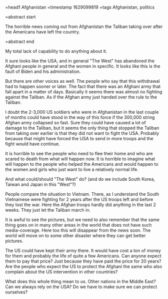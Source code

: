 =head1 Afghanistan
=timestamp 1629099819
=tags Afghanistan, politics

=abstract start

The horrible news coming out from Afghanistan the Taliban taking over after the Americans have left the country.

=abstract end


My total lack of capability to do anything about it.

It sure looks like the USA, and in general "The West" has abandoned the Afghani people in general and the women in specific.
It looks like this is the fault of Biden and his administration.

But there are other voices as well. The people who say that this withdrawal had to happen sooner or later.
The fact that there was an Afghani army that fall apart in a matter of days. Basically it seems there was almost no fighting against the Taliban.
As if the Afghan army just handed over the rule to the Taliban.

I doubt the 2-3,000 US soldiers who were in Afghanistan in the last couple of months could have stood in the way of this force
if the 300,000 string Afghan army collapsed so fast. Sure they could have caused a lot of damage to the Taliban,
but it seems the only thing that stopped the Taliban from taking over earlier is that they did not want to fight the USA.
Probably because that might have forced the USA to send in more troops and the fight would have continue.

It is horrible to see the people who need to flee their home and who are scared to death from what will happen now. It is horrible to
imagine what will happen to the people who helped the Americans and would happen to the women and girls who just want to live
a relatively normal life.

And what could/should "The West" do? (and do we include South Korea, Taiwan and Japan in this "West"?)

People compare the situation to Vietnam. There, as I understand the South Vietnamese were fighting for 2 years after the US troops left and before they lost the war.
Here the Afghan troops hardly did anything in the last 2 weeks. They just let the Taliban march in.

It is awful to see the pictures, but we need to also remember that the same thing goes on in many other areas in the world that does not have such media-coverage.
Here too this will disappear from the news soon. The world will move on to some other disaster where they can get better pictures.


The US could have kept their army there. It would have cost a ton of money for them and probably the life of quite a few Americans. Can anyone expect them to pay that price?
Just because they have paid the price for 20 years? Are the people who expect the US to protect the Afghani the same who also complain about the US intervention in other countries?


What does this whole thing mean to us. Other nations in the Middle East? Can we always rely on the USA? Do we have to make sure we can protect ourselves?

